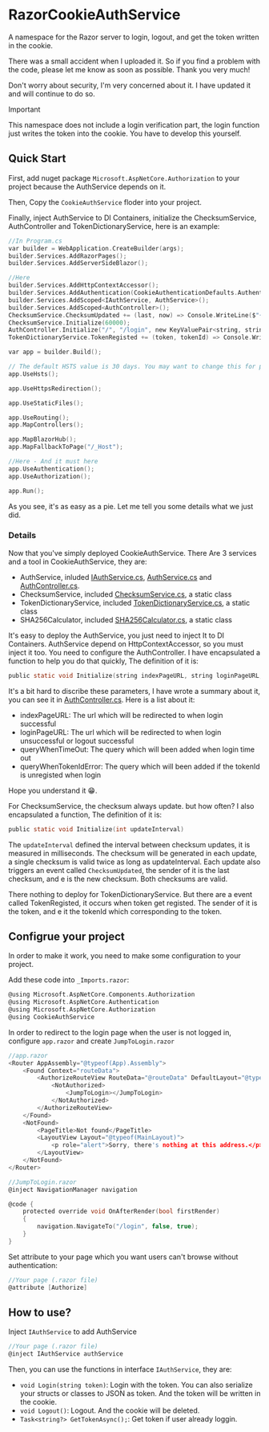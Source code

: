 # RazorCookieAuthService
A namespace for the Razor server to login, logout, and get the token written in the cookie.

There was a small accident when I uploaded it. So if you find a problem with the code, please let me know as soon as possible. Thank you very much!

Don't worry about security, I'm very concerned about it. I have updated it and will continue to do so.

> [!IMPORTANT]
> This namespace does not include a login verification part, the login function just writes the token into the cookie. You have to develop this yourself.

## Quick Start
First, add nuget package  `Microsoft.AspNetCore.Authorization` to your project because the AuthService depends on it.

Then, Copy the `CookieAuthService` floder into your project.

Finally, inject AuthService to DI Containers, initialize the ChecksumService, AuthController and TokenDictionaryService, here is an example:

``` c sharp
//In Program.cs
var builder = WebApplication.CreateBuilder(args);
builder.Services.AddRazorPages();
builder.Services.AddServerSideBlazor();

//Here
builder.Services.AddHttpContextAccessor();
builder.Services.AddAuthentication(CookieAuthenticationDefaults.AuthenticationScheme).AddCookie();
builder.Services.AddScoped<IAuthService, AuthService>();
builder.Services.AddScoped<AuthController>();
ChecksumService.ChecksumUpdated += (last, now) => Console.WriteLine($"{DateTime.Now} [ChecksumService] Updated! New checksum is {now}");
ChecksumService.Initialize(60000);
AuthController.Initialize("/", "/login", new KeyValuePair<string, string>("error", "登录超时"), new KeyValuePair<string, string>("error", "Token错误"));
TokenDictionaryService.TokenRegisted += (token, tokenId) => Console.WriteLine($"{DateTime.Now} [TokenDictionaryService] Token {token} has been registed a corresponding tokenId {tokenId}");

var app = builder.Build();

// The default HSTS value is 30 days. You may want to change this for production scenarios, see https://aka.ms/aspnetcore-hsts.
app.UseHsts();

app.UseHttpsRedirection();

app.UseStaticFiles();

app.UseRouting();
app.MapControllers();

app.MapBlazorHub();
app.MapFallbackToPage("/_Host");

//Here - And it must here
app.UseAuthentication();
app.UseAuthorization();

app.Run();
```

As you see, it's as easy as a pie. Let me tell you some details what we just did.

### Details
Now that you've simply deployed CookieAuthService. There Are 3 services and a tool in CookieAuthService, they are:

- AuthService, inluded [IAuthService.cs](CookieAuthService/IAuthService.cs), [AuthService.cs](CookieAuthService/AuthService.cs) and [AuthController.cs](CookieAuthService/AuthController.cs).
- ChecksumService, included [ChecksumService.cs](CookieAuthService/ChecksumService.cs), a static class
- TokenDictionaryService, included [TokenDictionaryService.cs](CookieAuthService/TokenDictionaryService.cs), a static class
- SHA256Calculator, included [SHA256Calculator.cs](CookieAuthService/SHA256Calculator.cs), a static class

It's easy to deploy the AuthService, you just need to inject It to DI Containers. AuthService depend on HttpContextAccessor, so you must inject it too. You need to configure the AuthController. I have encapsulated a function to help you do that quickly, The definition of it is:

``` c sharp
public static void Initialize(string indexPageURL, string loginPageURL, KeyValuePair<string, string> queryWhenTimeOut, KeyValuePair<string, string> queryWhenTokenIdError)
```

It's a bit hard to discribe these parameters, I have wrote a summary about it, you can see it in [AuthController.cs](CookieAuthService/AuthController.cs). Here is a list about it:

- indexPageURL: The url which will be redirected to when login successful
- loginPageURL: The url which will be redirected to when login unsuccessful or logout successful
- queryWhenTimeOut: The query which will been added when login time out
- queryWhenTokenIdError: The query which will been added if the tokenId is unregisted when login

Hope you understand it :grin:.

For ChecksumService, the checksum always update. but how often? I also encapsulated a function, The definition of it is:

``` c sharp
public static void Initialize(int updateInterval)
```

The `updateInterval` defined the interval between checksum updates, it is measured in milliseconds. The checksum will be generated in each update, a single checksum is valid twice as long as updateInterval. Each update also triggers an event called `ChecksumUpdated`, the sender of it is the last checksum, and e is the new checksum. Both checksums are valid.

There nothing to deploy for TokenDictionaryService. But there are a event called TokenRegisted, it occurs when token get registed. The sender of it is the token, and e it the tokenId which corresponding to the token.

## Configrue your project
In order to make it work, you need to make some configuration to your project.

Add these code into `_Imports.razor`:

``` c sharp
@using Microsoft.AspNetCore.Components.Authorization
@using Microsoft.AspNetCore.Authentication
@using Microsoft.AspNetCore.Authorization
@using CookieAuthService
```

In order to redirect to the login page when the user is not logged in, configure `app.razor` and create `JumpToLogin.razor`

``` c sharp
//app.razor
<Router AppAssembly="@typeof(App).Assembly">
    <Found Context="routeData">
        <AuthorizeRouteView RouteData="@routeData" DefaultLayout="@typeof(MainLayout)">
            <NotAuthorized>
                <JumpToLogin></JumpToLogin>
            </NotAuthorized>
        </AuthorizeRouteView>
    </Found>
    <NotFound>
        <PageTitle>Not found</PageTitle>
        <LayoutView Layout="@typeof(MainLayout)">
            <p role="alert">Sorry, there's nothing at this address.</p>
        </LayoutView>
    </NotFound>
</Router>
```

``` c sharp
//JumpToLogin.razor
@inject NavigationManager navigation

@code {
    protected override void OnAfterRender(bool firstRender)
    {
        navigation.NavigateTo("/login", false, true);
    }
}

```

Set attribute to your page which you want users can't browse without authentication:

``` c sharp
//Your page (.razor file)
@attribute [Authorize]
```

## How to use?
Inject `IAuthService` to add AuthService

``` c sharp
//Your page (.razor file)
@inject IAuthService authService
```

Then, you can use the functions in interface `IAuthService`, they are:
- `void Login(string token)`: Login with the token. You can also serialize your structs or classes to JSON as token. And the token will be written in the cookie.
- `void Logout()`: Logout. And the cookie will be deleted.
- `Task<string?> GetTokenAsync();`: Get token if user already loggin.
